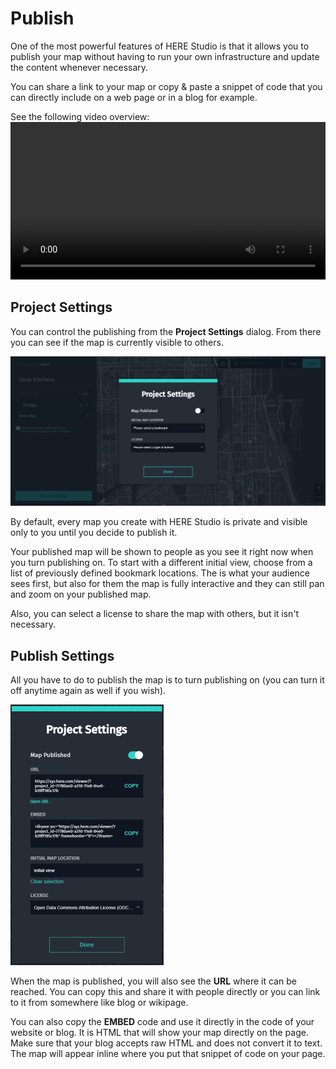 # Publish

One of the most powerful features of HERE Studio is that it allows you to publish your map
without having to run your own infrastructure and update the content
whenever necessary.

You can share a link to your map or copy & paste a snippet of code that you can
directly include on a web page or in a blog for example.

See the following video overview:
<video width="100%"  controls>
  <source src="../videos/publish-legend.mp4" type="video/mp4">
  <source src="../../videos/publish-legend.mp4" type="video/mp4">
You can view a video overview of this content <a href="../videos/publish-legend.mp4">here</a>.
</video>

## Project Settings

You can control the publishing from the **Project Settings** dialog. From there you can see if
the map is currently visible to others.

[![Settings](../images/studio-settings.png)](../images/studio-settings.png)

By default, every map you create with HERE Studio is private and visible only to you until you decide to publish it.

Your published map will be shown to people as you see it right now when you turn publishing on.
To start with a different initial view, choose from a list of previously defined bookmark locations.
The is what your audience sees first, but also for them the map is fully interactive and they
can still pan and zoom on your published map.

Also, you can select a license to share the map with others, but it isn't necessary.

## Publish Settings

All you have to do to publish the map is to turn publishing on (you can turn it off anytime
again as well if you wish).

[![Settings](../images/studio-published.png)](../images/studio-published.png)

When the map is published, you will also see the **URL** where it can be reached. You can copy this and
share it with people directly or you can link to it from somewhere like blog or wikipage.

You can also copy the **EMBED** code and use it directly in the code of your website or blog.
It is HTML that will show your map directly on the page. Make sure that your blog accepts
raw HTML and does not convert it to text. The map will appear inline where you put that snippet
of code on your page.
